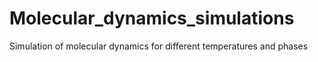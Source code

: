 # Molecular_dynamics_simulations
Simulation of molecular dynamics for different temperatures and phases 

